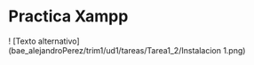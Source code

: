 # Practica Xampp

! [Texto alternativo] (bae_alejandroPerez/trim1/ud1/tareas/Tarea1_2/Instalacion 1.png)
